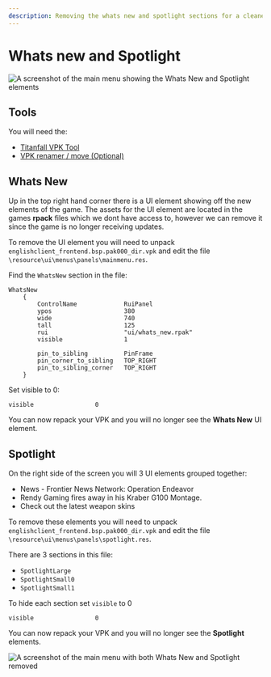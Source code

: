 ```yaml
---
description: Removing the whats new and spotlight sections for a cleaner menu
---
```


# Whats new and Spotlight

![A screenshot of the main menu showing the Whats New and Spotlight elements](../../../.gitbook/assets/snapshot0023.jpg)

## Tools

You will need the:

* [Titanfall VPK Tool](../../../start-modding/modding-intro/tools/)
* [VPK renamer / move (Optional)](../../../start-modding/modding-intro/tools/)

## Whats New

Up in the top right hand corner there is a UI element showing off the new elements of the game. The assets for the UI element are located in the games **rpack** files which we dont have access to, however we can remove it since the game is no longer receiving updates.

To remove the UI element you will need to unpack `englishclient_frontend.bsp.pak000_dir.vpk` and edit the file `\resource\ui\menus\panels\mainmenu.res`.

Find the `WhatsNew` section in the file:

```
WhatsNew
    {
        ControlName				RuiPanel
        ypos					380
        wide					740
        tall					125
        rui                     "ui/whats_new.rpak"
        visible					1

        pin_to_sibling			PinFrame
        pin_corner_to_sibling	TOP_RIGHT
        pin_to_sibling_corner	TOP_RIGHT
    }
```

Set visible to 0:

```
visible					0
```

You can now repack your VPK and you will no longer see the **Whats New** UI element.

## Spotlight

On the right side of the screen you will 3 UI elements grouped together:

* News - Frontier News Network: Operation Endeavor
* Rendy Gaming fires away in his Kraber G100 Montage.
* Check out the latest weapon skins

To remove these elements you will need to unpack `englishclient_frontend.bsp.pak000_dir.vpk` and edit the file `\resource\ui\menus\panels\spotlight.res`.

There are 3 sections in this file:

* `SpotlightLarge`
* `SpotlightSmall0`
* `SpotlightSmall1`

To hide each section set `visible` to 0

```
visible					0
```

You can now repack your VPK and you will no longer see the **Spotlight** elements.

![A screenshot of the main menu with both Whats New and Spotlight removed](../../../.gitbook/assets/snapshot0022.jpg)
